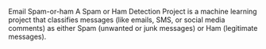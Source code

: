 Email Spam-or-ham
A Spam or Ham Detection Project is a machine learning project that classifies messages (like emails, SMS, or social media comments) as either Spam (unwanted or junk messages) or Ham (legitimate messages). 
